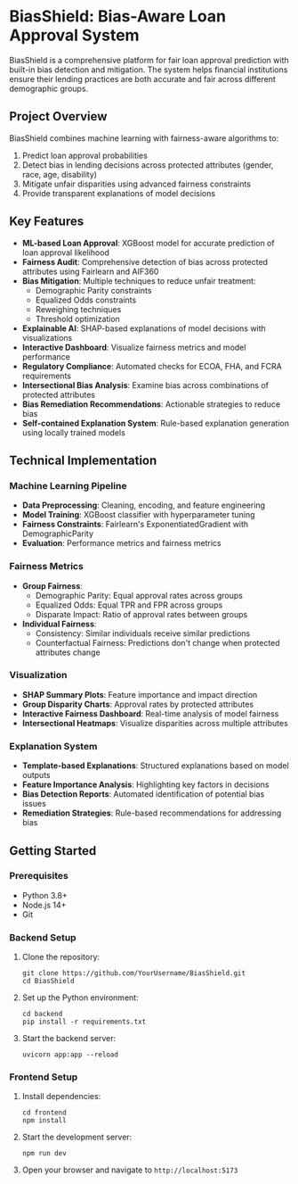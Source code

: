 # BiasShield: Bias-Aware Loan Approval System

BiasShield is a comprehensive platform for fair loan approval prediction with built-in bias detection and mitigation. The system helps financial institutions ensure their lending practices are both accurate and fair across different demographic groups.

## Project Overview

BiasShield combines machine learning with fairness-aware algorithms to:

1. Predict loan approval probabilities
2. Detect bias in lending decisions across protected attributes (gender, race, age, disability)
3. Mitigate unfair disparities using advanced fairness constraints
4. Provide transparent explanations of model decisions

## Key Features

- **ML-based Loan Approval**: XGBoost model for accurate prediction of loan approval likelihood
- **Fairness Audit**: Comprehensive detection of bias across protected attributes using Fairlearn and AIF360
- **Bias Mitigation**: Multiple techniques to reduce unfair treatment:
  - Demographic Parity constraints
  - Equalized Odds constraints
  - Reweighing techniques
  - Threshold optimization
- **Explainable AI**: SHAP-based explanations of model decisions with visualizations
- **Interactive Dashboard**: Visualize fairness metrics and model performance
- **Regulatory Compliance**: Automated checks for ECOA, FHA, and FCRA requirements
- **Intersectional Bias Analysis**: Examine bias across combinations of protected attributes
- **Bias Remediation Recommendations**: Actionable strategies to reduce bias
- **Self-contained Explanation System**: Rule-based explanation generation using locally trained models

## Technical Implementation

### Machine Learning Pipeline

- **Data Preprocessing**: Cleaning, encoding, and feature engineering
- **Model Training**: XGBoost classifier with hyperparameter tuning
- **Fairness Constraints**: Fairlearn's ExponentiatedGradient with DemographicParity
- **Evaluation**: Performance metrics and fairness metrics

### Fairness Metrics

- **Group Fairness**:
  - Demographic Parity: Equal approval rates across groups
  - Equalized Odds: Equal TPR and FPR across groups
  - Disparate Impact: Ratio of approval rates between groups
- **Individual Fairness**:
  - Consistency: Similar individuals receive similar predictions
  - Counterfactual Fairness: Predictions don't change when protected attributes change

### Visualization

- **SHAP Summary Plots**: Feature importance and impact direction
- **Group Disparity Charts**: Approval rates by protected attributes
- **Interactive Fairness Dashboard**: Real-time analysis of model fairness
- **Intersectional Heatmaps**: Visualize disparities across multiple attributes

### Explanation System

- **Template-based Explanations**: Structured explanations based on model outputs
- **Feature Importance Analysis**: Highlighting key factors in decisions
- **Bias Detection Reports**: Automated identification of potential bias issues
- **Remediation Strategies**: Rule-based recommendations for addressing bias

## Getting Started

### Prerequisites

- Python 3.8+
- Node.js 14+
- Git

### Backend Setup

1. Clone the repository:

   ```
   git clone https://github.com/YourUsername/BiasShield.git
   cd BiasShield
   ```

2. Set up the Python environment:

   ```
   cd backend
   pip install -r requirements.txt
   ```

3. Start the backend server:
   ```
   uvicorn app:app --reload
   ```

### Frontend Setup

1. Install dependencies:

   ```
   cd frontend
   npm install
   ```

2. Start the development server:

   ```
   npm run dev
   ```

3. Open your browser and navigate to `http://localhost:5173`
